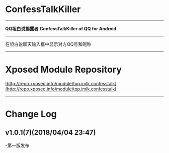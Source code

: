 # ConfessTalkKiller
---
**QQ坦白说揭露者**
**ConfessTalkKiller of QQ for Android**

---
在坦白说聊天输入框中显示对方QQ号和昵称

---
# Xposed Module Repository
[http://repo.xposed.info/module/top.imlk.confesstalk](http://repo.xposed.info/module/top.imlk.confesstalk)

---
# Change Log

## v1.0.1(7)(2018/04/04 23:47)
\-第一版发布

